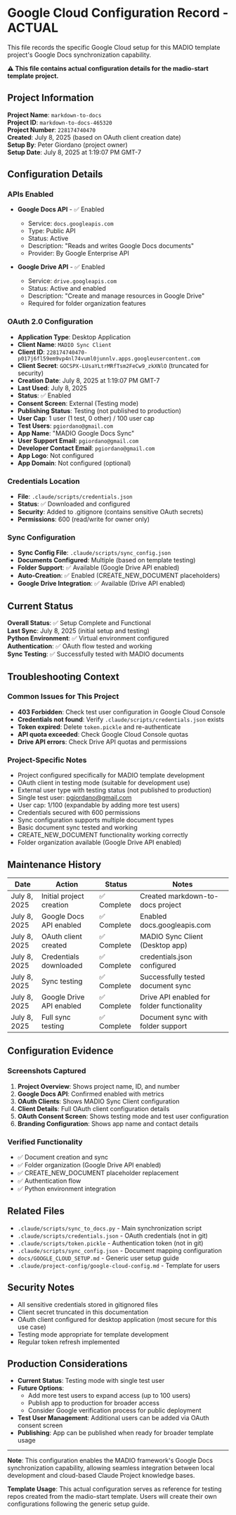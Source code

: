 # Google Cloud Configuration Record - ACTUAL

This file records the specific Google Cloud setup for this MADIO template project's Google Docs synchronization capability.

**⚠️ This file contains actual configuration details for the madio-start template project.**

## Project Information

**Project Name**: `markdown-to-docs`  
**Project ID**: `markdown-to-docs-465320`  
**Project Number**: `228174740470`  
**Created**: July 8, 2025 (based on OAuth client creation date)  
**Setup By**: Peter Giordano (project owner)  
**Setup Date**: July 8, 2025 at 1:19:07 PM GMT-7

## Configuration Details

### APIs Enabled
- **Google Docs API** - ✅ Enabled
  - Service: `docs.googleapis.com`
  - Type: Public API
  - Status: Active
  - Description: "Reads and writes Google Docs documents"
  - Provider: By Google Enterprise API

- **Google Drive API** - ✅ Enabled
  - Service: `drive.googleapis.com`
  - Status: Active and enabled
  - Description: "Create and manage resources in Google Drive"
  - Required for folder organization features

### OAuth 2.0 Configuration
- **Application Type**: Desktop Application
- **Client Name**: `MADIO Sync Client`
- **Client ID**: `228174740470-p017j6fl59em9vp4nl74vuml0junnlv.apps.googleusercontent.com`
- **Client Secret**: `GOCSPX-LUsaYLtrMRfTsm2FeCw9_zkXNlO` (truncated for security)
- **Creation Date**: July 8, 2025 at 1:19:07 PM GMT-7
- **Last Used**: July 8, 2025
- **Status**: ✅ Enabled
- **Consent Screen**: External (Testing mode)
- **Publishing Status**: Testing (not published to production)
- **User Cap**: 1 user (1 test, 0 other) / 100 user cap
- **Test Users**: `pgiordano@gmail.com`
- **App Name**: "MADIO Google Docs Sync"
- **User Support Email**: `pgiordano@gmail.com`
- **Developer Contact Email**: `pgiordano@gmail.com`
- **App Logo**: Not configured
- **App Domain**: Not configured (optional)

### Credentials Location
- **File**: `.claude/scripts/credentials.json`
- **Status**: ✅ Downloaded and configured
- **Security**: Added to .gitignore (contains sensitive OAuth secrets)
- **Permissions**: 600 (read/write for owner only)

### Sync Configuration
- **Sync Config File**: `.claude/scripts/sync_config.json`
- **Documents Configured**: Multiple (based on template testing)
- **Folder Support**: ✅ Available (Google Drive API enabled)
- **Auto-Creation**: ✅ Enabled (CREATE_NEW_DOCUMENT placeholders)
- **Google Drive Integration**: ✅ Available (Drive API enabled)

## Current Status

**Overall Status**: ✅ Setup Complete and Functional  
**Last Sync**: July 8, 2025 (initial setup and testing)  
**Python Environment**: ✅ Virtual environment configured  
**Authentication**: ✅ OAuth flow tested and working  
**Sync Testing**: ✅ Successfully tested with MADIO documents

## Troubleshooting Context

### Common Issues for This Project
- **403 Forbidden**: Check test user configuration in Google Cloud Console
- **Credentials not found**: Verify `.claude/scripts/credentials.json` exists
- **Token expired**: Delete `token.pickle` and re-authenticate
- **API quota exceeded**: Check Google Cloud Console quotas
- **Drive API errors**: Check Drive API quotas and permissions

### Project-Specific Notes
- Project configured specifically for MADIO template development
- OAuth client in testing mode (suitable for development use)
- External user type with testing status (not published to production)
- Single test user: pgiordano@gmail.com
- User cap: 1/100 (expandable by adding more test users)
- Credentials secured with 600 permissions
- Sync configuration supports multiple document types
- Basic document sync tested and working
- CREATE_NEW_DOCUMENT functionality working correctly
- Folder organization available (Google Drive API enabled)

## Maintenance History

| Date | Action | Status | Notes |
|------|--------|--------|-------|
| July 8, 2025 | Initial project creation | ✅ Complete | Created markdown-to-docs project |
| July 8, 2025 | Google Docs API enabled | ✅ Complete | Enabled docs.googleapis.com |
| July 8, 2025 | OAuth client created | ✅ Complete | MADIO Sync Client (Desktop app) |
| July 8, 2025 | Credentials downloaded | ✅ Complete | credentials.json configured |
| July 8, 2025 | Sync testing | ✅ Complete | Successfully tested document sync |
| July 8, 2025 | Google Drive API enabled | ✅ Complete | Drive API enabled for folder functionality |
| July 8, 2025 | Full sync testing | ✅ Complete | Document sync with folder support |

## Configuration Evidence

### Screenshots Captured
1. **Project Overview**: Shows project name, ID, and number
2. **Google Docs API**: Confirmed enabled with metrics
3. **OAuth Clients**: Shows MADIO Sync Client configuration
4. **Client Details**: Full OAuth client configuration details
5. **OAuth Consent Screen**: Shows testing mode and test user configuration
6. **Branding Configuration**: Shows app name and contact details

### Verified Functionality
- ✅ Document creation and sync
- ✅ Folder organization (Google Drive API enabled)
- ✅ CREATE_NEW_DOCUMENT placeholder replacement
- ✅ Authentication flow
- ✅ Python environment integration

## Related Files

- `.claude/scripts/sync_to_docs.py` - Main synchronization script
- `.claude/scripts/credentials.json` - OAuth credentials (not in git)
- `.claude/scripts/token.pickle` - Authentication token (not in git)
- `.claude/scripts/sync_config.json` - Document mapping configuration
- `docs/GOOGLE_CLOUD_SETUP.md` - Generic user setup guide
- `.claude/project-config/google-cloud-config.md` - Template for users

## Security Notes

- All sensitive credentials stored in gitignored files
- Client secret truncated in this documentation
- OAuth client configured for desktop application (most secure for this use case)
- Testing mode appropriate for template development
- Regular token refresh implemented

## Production Considerations

- **Current Status**: Testing mode with single test user
- **Future Options**:
  - Add more test users to expand access (up to 100 users)
  - Publish app to production for broader access
  - Consider Google verification process for public deployment
- **Test User Management**: Additional users can be added via OAuth consent screen
- **Publishing**: App can be published when ready for broader template usage

---

**Note**: This configuration enables the MADIO framework's Google Docs synchronization capability, allowing seamless integration between local development and cloud-based Claude Project knowledge bases.

**Template Usage**: This actual configuration serves as reference for testing repos created from the madio-start template. Users will create their own configurations following the generic setup guide.